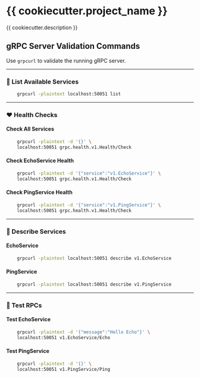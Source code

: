 # {{ cookiecutter.project_name }}

{{ cookiecutter.description }}

## gRPC Server Validation Commands

Use `grpcurl` to validate the running gRPC server.

---

### 🔎 List Available Services

```bash
    grpcurl -plaintext localhost:50051 list
```

---

### ❤️ Health Checks

#### Check All Services

```bash
    grpcurl -plaintext -d '{}' \
    localhost:50051 grpc.health.v1.Health/Check
```

#### Check EchoService Health

```bash
    grpcurl -plaintext -d '{"service":"v1.EchoService"}' \
    localhost:50051 grpc.health.v1.Health/Check
```

#### Check PingService Health

```bash
    grpcurl -plaintext -d '{"service":"v1.PingService"}' \
    localhost:50051 grpc.health.v1.Health/Check
```

---

### 📘 Describe Services

#### EchoService

```bash
    grpcurl -plaintext localhost:50051 describe v1.EchoService
```

#### PingService

```bash
    grpcurl -plaintext localhost:50051 describe v1.PingService
```

---

### 🧪 Test RPCs

#### Test EchoService

```bash
    grpcurl -plaintext -d '{"message":"Hello Echo"}' \
    localhost:50051 v1.EchoService/Echo
```

#### Test PingService

```bash
    grpcurl -plaintext -d '{}' \
    localhost:50051 v1.PingService/Ping
```

